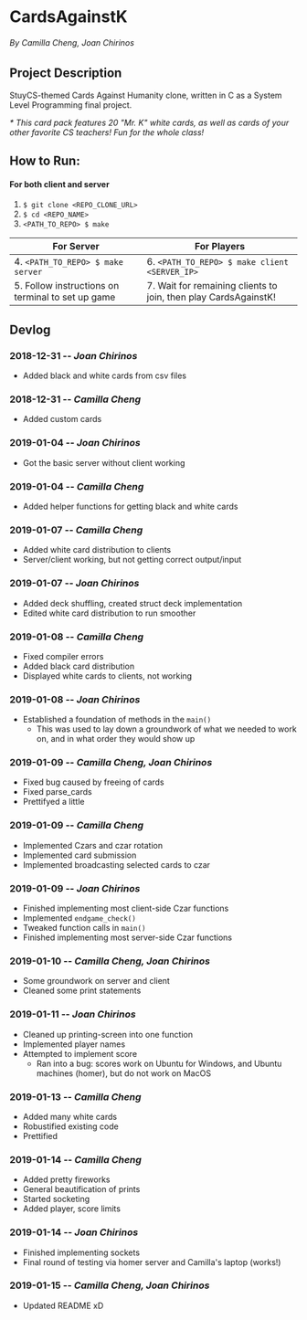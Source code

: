 # CardsAgainstK
###### By Camilla Cheng, Joan Chirinos

## Project Description
StuyCS-themed Cards Against Humanity clone, written in C as a System Level Programming final project.

*\* This card pack features 20 "Mr. K" white cards, as well as cards of your other favorite CS teachers! Fun for the whole class!*

## How to Run:
#### For both client and server
1. ```$ git clone <REPO_CLONE_URL>```
2. ```$ cd <REPO_NAME>```
3. ```<PATH_TO_REPO> $ make```

|                     For Server                    |                           For Players                           |
| ------------------------------------------------- | --------------------------------------------------------------- |
|       4.  ```<PATH_TO_REPO> $ make server```      |        6. ```<PATH_TO_REPO> $ make client <SERVER_IP>```        |
| 5. Follow instructions on terminal to set up game | 7. Wait for remaining clients to join, then play CardsAgainstK! |

## Devlog
### 2018-12-31 -- _Joan Chirinos_
- Added black and white cards from csv files
### 2018-12-31 -- _Camilla Cheng_
- Added custom cards
### 2019-01-04 -- _Joan Chirinos_
- Got the basic server without client working
### 2019-01-04 -- _Camilla Cheng_
- Added helper functions for getting black and white cards
### 2019-01-07 -- _Camilla Cheng_
- Added white card distribution to clients
- Server/client working, but not getting correct output/input
### 2019-01-07 -- _Joan Chirinos_
- Added deck shuffling, created struct deck implementation
- Edited white card distribution to run smoother
### 2019-01-08 -- _Camilla Cheng_
- Fixed compiler errors
- Added black card distribution
- Displayed white cards to clients, not working
### 2019-01-08 -- _Joan Chirinos_
- Established a foundation of methods in the ```main()```
  - This was used to lay down a groundwork of what we needed to work on, and in what order they would show up
### 2019-01-09 -- _Camilla Cheng, Joan Chirinos_
- Fixed bug caused by freeing of cards
- Fixed parse_cards
- Prettifyed a little
### 2019-01-09 -- _Camilla Cheng_
- Implemented Czars and czar rotation
- Implemented card submission
- Implemented broadcasting selected cards to czar
### 2019-01-09 -- _Joan Chirinos_
- Finished implementing most client-side Czar functions
- Implemented ```endgame_check()```
- Tweaked function calls in ```main()```
- Finished implementing most server-side Czar functions
### 2019-01-10 -- _Camilla Cheng, Joan Chirinos_
- Some groundwork on server and client
- Cleaned some print statements
### 2019-01-11 -- _Joan Chirinos_
- Cleaned up printing-screen into one function
- Implemented player names
- Attempted to implement score
  - Ran into a bug: scores work on Ubuntu for Windows, and Ubuntu machines (homer), but do not work on MacOS
### 2019-01-13 -- _Camilla Cheng_
- Added many white cards
- Robustified existing code
- Prettified
### 2019-01-14 -- _Camilla Cheng_
- Added pretty fireworks
- General beautification of prints
- Started socketing
- Added player, score limits
### 2019-01-14 -- _Joan Chirinos_
- Finished implementing sockets
- Final round of testing via homer server and Camilla's laptop (works!)
### 2019-01-15 -- _Camilla Cheng, Joan Chirinos_
- Updated README xD
